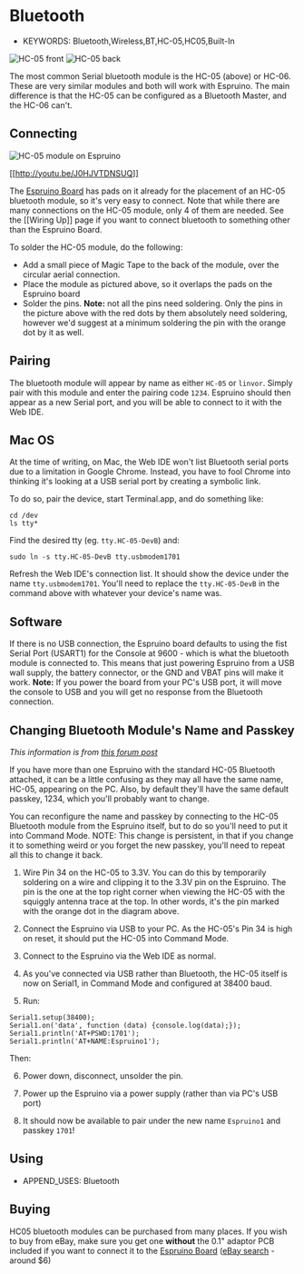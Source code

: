 <!--- Copyright (c) 2013 Gordon Williams, Pur3 Ltd. See the file LICENSE for copying permission. -->
Bluetooth
=========

* KEYWORDS: Bluetooth,Wireless,BT,HC-05,HC05,Built-In

![HC-05 front](HC05_front.jpg)
![HC-05 back](HC05_back.jpg)

The most common Serial bluetooth module is the HC-05 (above) or HC-06. These are very similar modules and both will work with Espruino. The main difference is that the HC-05 can be configured as a Bluetooth Master, and the HC-06 can't.

Connecting
--------

![HC-05 module on Espruino](HC05_placed.jpg)

[[http://youtu.be/J0HJVTDNSUQ]]

The [Espruino Board](/EspruinoBoard) has pads on it already for the placement of an HC-05 bluetooth module, so it's very easy to connect. Note that while there are many connections on the HC-05 module, only 4 of them are needed. See the [[Wiring Up]] page if you want to connect bluetooth to something other than the Espruino Board.

To solder the HC-05 module, do the following:

* Add a small piece of Magic Tape to the back of the module, over the circular aerial connection.
* Place the module as pictured above, so it overlaps the pads on the Espruino board
* Solder the pins. **Note:** not all the pins need soldering. Only the pins in the picture above with the red dots by them absolutely need soldering, however we'd suggest at a minimum soldering the pin with the orange dot by it as well.

Pairing
------

The bluetooth module will appear by name as either ```HC-05``` or ```linvor```. Simply pair with this module and enter the pairing code ```1234```. Espruino should then appear as a new Serial port, and you will be able to connect to it with the Web IDE.

Mac OS
-----

At the time of writing, on Mac, the Web IDE won't list Bluetooth serial ports due to a limitation in Google Chrome. Instead, you have to fool Chrome into thinking it's looking at a USB serial port by creating a symbolic link.

To do so, pair the device, start Terminal.app, and do something like:

```
cd /dev
ls tty*
```

Find the desired tty (eg. `tty.HC-05-DevB`) and:

```
sudo ln -s tty.HC-05-DevB tty.usbmodem1701
```

Refresh the Web IDE's connection list. It should show the device under the name `tty.usbmodem1701`.  You'll need to replace the `tty.HC-05-DevB` in the command above with whatever your device's name was.

Software
-------

If there is no USB connection, the Espruino board defaults to using the fist Serial Port (USART1) for the Console at 9600 - which is what the bluetooth module is connected to. This means that just powering Espruino from a USB wall supply, the battery connector, or the GND and VBAT pins will make it work. **Note:** If you power the board from your PC's USB port, it will move the console to USB and you will get no response from the Bluetooth connection.

Changing Bluetooth Module's Name and Passkey
---------------------------------------

_This information is from [this forum post](http://forum.espruino.com/conversations/454/)_

If you have more than one Espruino with the standard HC-05 Bluetooth attached, it can be a little confusing as they may all have the same name, HC-05, appearing on the PC. Also, by default they'll have the same default passkey, 1234, which you'll probably want to change.

You can reconfigure the name and passkey by connecting to the HC-05 Bluetooth module from the Espruino itself, but to do so you'll need to put it into Command Mode.  NOTE: This change is persistent, in that if you change it to something weird or you forget the new passkey, you'll need to repeat all this to change it back.

1. Wire Pin 34 on the HC-05 to 3.3V.  You can do this by temporarily soldering on a wire and clipping it to the 3.3V pin on the Espruino.  The pin is the one at the top right corner when viewing the HC-05 with the squiggly antenna trace at the top.  In other words, it's the pin marked with the orange dot in the diagram above.

2. Connect the Espruino via USB to your PC.  As the HC-05's Pin 34 is high on reset, it should put the HC-05 into Command Mode.

3. Connect to the Espruino via the Web IDE as normal.

4. As you've connected via USB rather than Bluetooth, the HC-05 itself is now on Serial1, in Command Mode and configured at 38400 baud.

5. Run:

```
Serial1.setup(38400);
Serial1.on('data', function (data) {console.log(data);});
Serial1.println('AT+PSWD:1701');
Serial1.println('AT+NAME:Espruino1');
```

Then:

6. Power down, disconnect, unsolder the pin.

7. Power up the Espruino via a power supply (rather than via PC's USB port)

8. It should now be available to pair under the new name `Espruino1` and passkey `1701`!

Using 
-----

* APPEND_USES: Bluetooth

Buying
-----

HC05 bluetooth modules can be purchased from many places. If you wish to buy from eBay, make sure you get one **without** the 0.1" adaptor PCB included if you want to connect it to the [Espruino Board](/EspruinoBoard) ([eBay search](http://www.ebay.com/sch/i.html?_nkw=HC05+bluetooth) - around $6)
